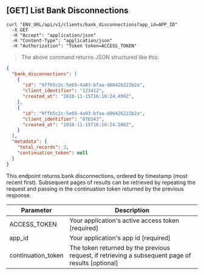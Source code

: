 ## [GET] List Bank Disconnections

```shell
curl "ENV_URL/api/v1/clients/bank_disconnections?app_id=APP_ID"
  -X GET
  -H "Accept": "application/json"
  -H "Content-Type": "application/json"
  -H "Authorization": "Token token=ACCESS_TOKEN"
```
> The above command returns JSON structured like this:

```json
{
  "bank_disconnections": [
    {
      "id": "9ffb5c2c-5e65-4a03-bfaa-d06426222b2a",
      "client_identifier": "123412",
      "created_at": "2018-11-15T16:10:24.499Z",
    },
    {
      "id": "9ffb5c2c-5e65-4a03-bfaa-d06426222b2a",
      "client_identifier": "876543",
      "created_at": "2018-11-15T16:10:24.506Z",
    }
  ],
  "metadata": {
    "total_records": 2,
    "continuation_token": null
  }
}
```

This endpoint returns bank disconnections, ordered by timestamp (most recent first). Subsequent pages of results can be retrieved by repeating the request and passing in the continuation token returned by the previous response.

Parameter | Description
--------- | -----------
ACCESS_TOKEN | Your application's active access token [required]
app_id | Your application's app id [required]
continuation_token | The token returned by the previous request, if retrieving a subsequent page of results [optional]
